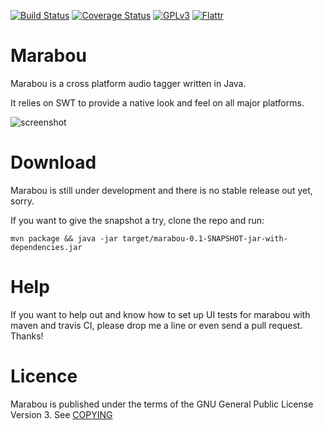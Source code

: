 [![Build Status](https://secure.travis-ci.org/hennr/marabou.png?branch=master)](http://travis-ci.org/hennr/marabou)
[![Coverage Status](https://coveralls.io/repos/hennr/marabou/badge.svg?branch=master)](https://coveralls.io/r/hennr/marabou)
[![GPLv3](https://img.shields.io/badge/licence-GPLv3-brightgreen.svg)](http://www.gnu.org/licenses/gpl-3.0.html)
[![Flattr](http://api.flattr.com/button/flattr-badge-large.png)](https://flattr.com/submit/auto?user_id=hennr&url=https://github.com/hennr/marabou&title=marabou&language=java&tags=github&category=software)


Marabou
=======
Marabou is a cross platform audio tagger written in Java.

It relies on SWT to provide a native look and feel on all major platforms.

![screenshot](misc/screenshot-2015-03.png)

Download
========
Marabou is still under development and there is no stable release out yet, sorry.

If you want to give the snapshot a try, clone the repo and run:
```
mvn package && java -jar target/marabou-0.1-SNAPSHOT-jar-with-dependencies.jar
```

Help
====
If you want to help out and know how to set up UI tests for marabou with maven and travis CI, please drop me a line or even send a pull request. Thanks!

Licence
=======
Marabou is published under the terms of the GNU General Public License Version 3. See [COPYING](COPYING)

